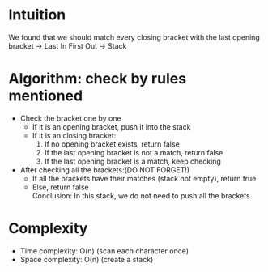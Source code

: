 # Intuition
We found that we should match every closing bracket with the last opening bracket -> Last In First Out -> Stack
# Algorithm: check by rules mentioned
- Check the bracket one by one
  - If it is an opening bracket, push it into the stack
  - If it is an closing bracket:
    1. If no opening bracket exists, return false
    2. If the last opening bracket is not a match, return false
    3. If the last opening bracket is a match, keep checking
- After checking all the brackets:(DO NOT FORGET!)
  - If all the brackets have their matches (stack not empty), return true
  - Else, return false<br>
  Conclusion: In this stack, we do not need to push all the brackets. 
# Complexity 
- Time complexity: O(n) (scan each character once)
- Space complexity: O(n) (create a stack)
